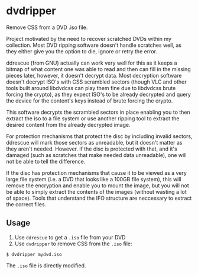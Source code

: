 dvdripper
=========

Remove CSS from a DVD .iso file.

Project motivated by the need to recover scratched DVDs within my
collection.  Most DVD ripping software doesn't handle scratches well,
as they either give you the option to die, ignore or retry the error.

ddrescue (from GNU) actually can work very well for this as it keeps a
bitmap of what content one was able to read and then can fill in the
missing pieces later, however, it doesn't decrypt data.  Most
decryption software doesn't decrypt ISO's with CSS scrambled sectors
(though VLC and other tools built around libdvdcss can play them fine
due to libdvdcss brute forcing the crypto), as they expect ISO's to be
already decrypted and query the device for the content's keys instead
of brute forcing the crypto.

This software decrypts the scrambled sectors in place enabling you to
then extract the iso to a file system or use another ripping tool to
extract the desired content from the already decrypted image.

For protection mechanisms that protect the disc by including invalid
sectors, ddrescue will mark those sectors as unreadable, but it
doesn't matter as they aren't needed.  However. if the disc is
protected with that, and it's damaged (such as scratches that make
needed data unreadable), one will not be able to tell the difference.

If the disc has protection mechanisms that cause it to be viewed as a
very large file system (i.e. a DVD that looks like a 100GB file
system), this will remove the encryption and enable you to mount the
image, but you will not be able to simply extract the contents of the
images (without wasting a lot of space).  Tools that understand the
IFO structure are neccessary to extract the correct files.


Usage
-----
1. Use `ddrescue` to get a `.iso` file from your DVD
2. Use `dvdripper` to remove CSS from the `.iso` file:
```
$ dvdripper mydvd.iso
```

The `.iso` file is directly modified.
